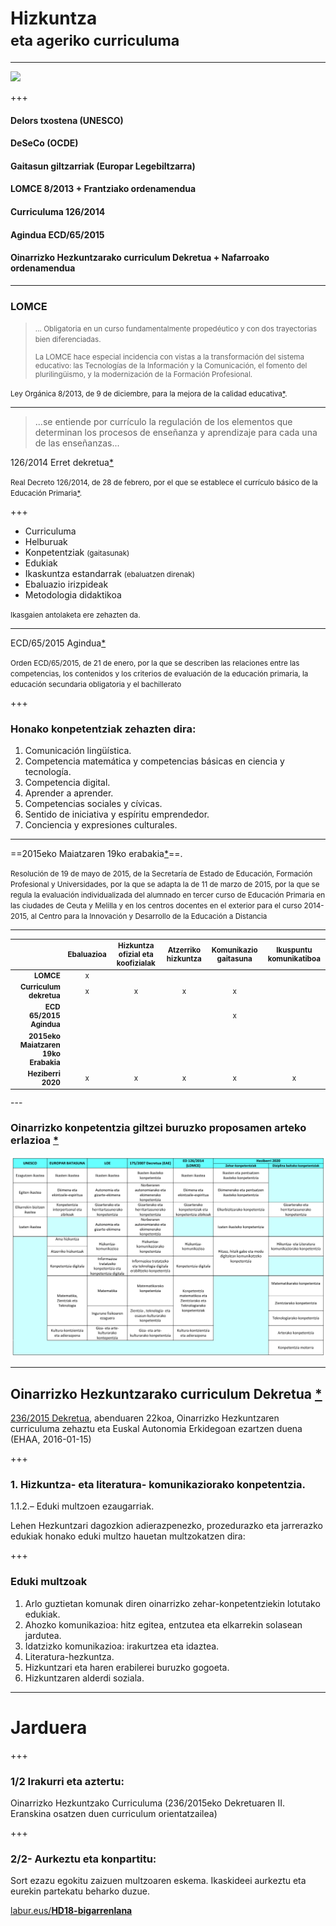 # Hizkuntza <br><small>eta ageriko curriculuma</small>

---

![](https://cdn.pixabay.com/photo/2018/02/04/23/01/ornament-3131097_960_720.jpg)

+++

#### <span class="gold">Delors txostena (UNESCO)

#### DeSeCo (OCDE)

#### Gaitasun giltzarriak (Europar Legebiltzarra)</span>

#### LOMCE 8/2013 <span class="gold">+ Frantziako ordenamendua</span>

#### Curriculuma 126/2014

#### Agindua ECD/65/2015

#### Oinarrizko Hezkuntzarako curriculum Dekretua <span class="gold">+ Nafarroako ordenamendua</span>



---

### LOMCE

> <small>... 	 Obligatoria en un curso fundamentalmente propedéutico y con dos trayectorias bien diferenciadas. 
>
> La LOMCE hace especial incidencia con vistas a la transformación del sistema educativo: las Tecnologías de la Información y la Comunicación, el fomento del plurilingüismo, y la modernización de la Formación Profesional.
>

Ley Orgánica 8/2013, de 9 de diciembre, para la mejora de la calidad educativa[*](https://www.boe.es/buscar/act.php?id=BOE-A-2013-12886).</small>

---

> ...se entiende por currículo la regulación de los elementos que determinan los procesos de enseñanza y aprendizaje para cada una de las enseñanzas...
>

126/2014 Erret dekretua[*](https://www.boe.es/buscar/pdf/2014/BOE-A-2014-2222-consolidado.pdf)

<small>Real Decreto 126/2014, de 28 de febrero, por el que se establece el currículo básico de la Educación Primaria[*](https://www.boe.es/buscar/pdf/2014/BOE-A-2014-2222-consolidado.pdf). </small>

+++

* Curriculuma
* Helburuak
* Konpetentziak  <small>(gaitasunak) </small>
* Edukiak
* Ikaskuntza estandarrak <small>(ebaluatzen direnak) </small>
* Ebaluazio irizpideak
* Metodologia didaktikoa


 <small>Ikasgaien antolaketa ere zehazten da.</small>

---

ECD/65/2015 Agindua[*](https://www.boe.es/buscar/doc.php?id=BOE-A-2015-738) 

<small>Orden ECD/65/2015, de 21 de enero, por la  que se describen las relaciones entre las competencias, los contenidos y los criterios de evaluación de la educación primaria, la educación secundaria obligatoria y el bachillerato</small>

+++

### Honako konpetentziak zehazten dira: 

1. Comunicación lingüística.
2. Competencia matemática y competencias básicas en ciencia y tecnología.
3. Competencia digital.
4. Aprender a aprender.
5. Competencias sociales y cívicas.
6. Sentido de iniciativa y espíritu emprendedor.
7. Conciencia y expresiones culturales.

---

==2015eko Maiatzaren 19ko erabakia[*](https://www.boe.es/boe/dias/2015/01/29/pdfs/BOE-A-2015-738.pdf)==.

<small>Resolución de 19 de mayo de 2015, de la Secretaría de Estado de Educación, Formación Profesional y Universidades, por la que se adapta la de 11 de marzo de 2015, por la que se regula la evaluación individualizada del alumnado en tercer curso de Educación Primaria en las ciudades de Ceuta y Melilla y en los centros docentes en el exterior para el curso 2014-2015, al Centro para la Innovación y Desarrollo de la Educación a Distancia</small>

---
<small>

|                                      | Ebaluazioa | Hizkuntza ofizial eta koofizialak | Atzerriko hizkuntza | Komunikazio gaitasuna | Ikuspuntu komunikatiboa |
| -----------------------------------: | :--------: | :-------------------------------: | :-----------------: | :-------------------: | :---------------------: |
|                            **LOMCE** |     x      |                                   |                     |                       |                         |
|              **Curriculum dekretua** |     x      |                 x                 |          x          |           x           |                         |
|              **ECD 65/2015 Agindua** |            |                                   |                     |           x           |                         |
| **2015eko Maiatzaren 19ko Erabakia** |            |                                   |                     |                       |                         |
|                   **Heziberri 2020** |     x      |                 x                 |          x          |           x           |            x            |
</small>
---

### Oinarrizko konpetentzia giltzei buruzko proposamen arteko erlazioa [*](http://www.hezkuntza.ejgv.euskadi.eus/contenidos/informacion/heziberri_2020/eu_erlazioa/adjuntos/oinarrizko_konpetentzia_giltzei_buruzko_proposamen_arteko_erlazioa.pdf) 

![EJ](./02_01-HD.png)

---

## Oinarrizko Hezkuntzarako curriculum Dekretua [*](https://www.euskadi.eus/y22-bopv/eu/bopv2/datos/2016/01/1600141e.shtml)

[236/2015 Dekretua](http://www.jusap.ejgv.euskadi.eus/r47-bopvapps/es/bopv2/datos/2016/01/1600141e.pdf), abenduaren 22koa, Oinarrizko Hezkuntzaren curriculuma zehaztu eta Euskal Autonomia Erkidegoan ezartzen duena (EHAA, 2016-01-15)

+++

### 1. Hizkuntza- eta literatura- komunikaziorako konpetentzia.

1.1.2.– Eduki multzoen ezaugarriak.

Lehen Hezkuntzari dagozkion adierazpenezko, prozedurazko eta jarrerazko edukiak honako eduki multzo hauetan multzokatzen dira:

+++

### Eduki multzoak

1.  Arlo guztietan komunak diren oinarrizko zehar-konpetentziekin lotutako edukiak.
2. Ahozko komunikazioa: hitz egitea, entzutea eta elkarrekin solasean jardutea.
3. Idatzizko komunikazioa: irakurtzea eta idaztea.
4. Literatura-hezkuntza.
5. Hizkuntzari eta haren erabilerei buruzko gogoeta.
6. Hizkuntzaren alderdi soziala.

---

# Jarduera

+++

### 1/2 Irakurri eta aztertu:
Oinarrizko Hezkuntzako Curriculuma 
(236/2015eko Dekretuaren II. Eranskina osatzen duen curriculum orientatzailea)

+++

### 2/2- Aurkeztu eta konpartitu:
Sort ezazu  egokitu zaizuen multzoaren eskema. Ikaskideei aurkeztu eta eurekin partekatu beharko duzue.

[labur.eus/**HD18-bigarrenlana**](http://labur.eus/HD18-bigarrenlana)